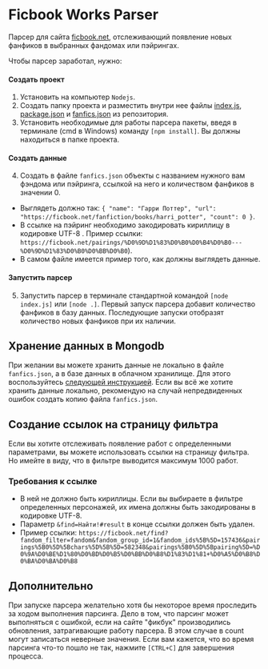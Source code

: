 # Ficbook Works Parser
Парсер для сайта [ficbook.net](https://ficbook.net), отслеживающий появление новых фанфиков в выбранных фандомах или пэйрингах. 

Чтобы парсер заработал, нужно:
#### Создать проект
1. Установить на компьютер `Nodejs`.
2. Создать папку проекта и разместить внутри нее файлы [index.js](index.js), [package.json](package.json) и [fanfics.json](fanfics.json) из репозитория.
3. Установить необходимые для работы парсера пакеты, введя в терминале (cmd в Windows) команду `[npm install]`. Вы должны находиться в папке проекта.
#### Создать данные
4. Создать в файле `fanfics.json` объекты c названием нужного вам фэндома или пэйринга, ссылкой на него и количеством фанфиков в значении 0.  
* Выглядеть должно так: `{ "name": "Гарри Поттер", "url": "https://ficbook.net/fanfiction/books/harri_potter", "count": 0 }`.  
* В ссылке на пэйринг необходимо закодировать кириллицу в кодировке UTF-8 . Пример ссылки: `https://ficbook.net/pairings/%D0%9D%D1%83%D0%B0%D0%B4%D0%B0---%D0%9D%D1%83%D0%B0%D0%BB%D0%B0`).  
* В самом файле имеется пример того, как должны выглядеть данные.
#### Запустить парсер 
5. Запустить парсер в терминале стандартной командой `[node index.js]` или `[node .]`. Первый запуск парсера добавит количество фанфиков в базу данных. Последующие запуски отобразят количество новых фанфиков при их наличии.

## Хранение данных в Mongodb
При желании вы можете хранить данные не локально в файле `fanfics.json`, а в базе данных в облачном хранилище. 
Для этого воспользуйтесь [следующей инструкцией](mongodb/README-MONGODB.md). Если вы всё же хотите хранить данные локально, рекомендую на случай непредвиденных ошибок создать копию файла `fanfics.json`.

## Создание ссылок на страницу фильтра
Если вы хотите отслеживать появление работ с определенными параметрами, вы можете использовать ссылки на страницу фильтра. Но имейте в виду, что в фильтре выводится максимум 1000 работ.

### Требования к ссылке
* В ней не должно быть кириллицы. Если вы выбираете в фильтре определенных персонажей, их имена должны быть закодированы в кодировке UTF-8.
* Параметр `&find=Найти!#result` в конце ссылки должен быть удален.
* Пример ссылки: `https://ficbook.net/find?fandom_filter=fandom&fandom_group_id=1&fandom_ids%5B%5D=157436&pairings%5B0%5D%5Bchars%5D%5B%5D=582348&pairings%5B0%5D%5Bpairing%5D=%D0%9A%D0%BE%D1%80%D0%BD%D0%B5%D0%BB%D0%B8%D1%83%D1%81+%D0%A5%D0%B8%D0%BA%D0%BA%D0%B8`

## Дополнительно
При запуске парсера желательно хотя бы некоторое время проследить за ходом выполнения парсинга. Дело в том, что парсинг может выполняться с ошибкой, если на сайте "фикбук" производились обновления, затрагивающие работу парсера. В этом случае в count могут записаться неверные значения. Если вам кажется, что во время парсинга что-то пошло не так, нажмите `[CTRL+C]` для завершения процесса.
